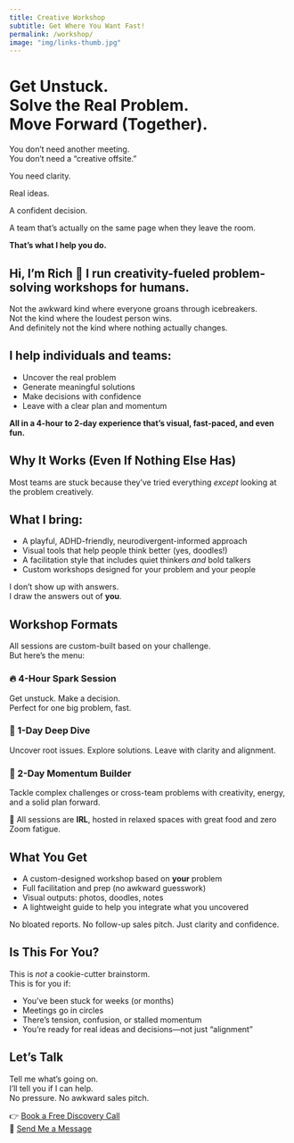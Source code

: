 ```yaml
---
title: Creative Workshop
subtitle: Get Where You Want Fast!
permalink: /workshop/
image: "img/links-thumb.jpg"
---
```

# Get Unstuck.<br>Solve the Real Problem.<br>Move Forward (Together).

You don’t need another meeting.  
You don’t need a “creative offsite.”  

You need clarity.

Real ideas.

A confident decision.

A team that’s actually on the same page when they leave the room.

**That’s what I help you do.**

## Hi, I’m Rich 👋 I run creativity-fueled problem-solving workshops for humans.

Not the awkward kind where everyone groans through icebreakers.  
Not the kind where the loudest person wins.  
And definitely not the kind where nothing actually changes.

## I help individuals and teams:

- Uncover the real problem
- Generate meaningful solutions
- Make decisions with confidence
- Leave with a clear plan and momentum

**All in a 4-hour to 2-day experience that’s visual, fast-paced, and even fun.**

## Why It Works (Even If Nothing Else Has)

Most teams are stuck because they’ve tried everything *except* looking at the problem creatively.

## What I bring:

- A playful, ADHD-friendly, neurodivergent-informed approach  
- Visual tools that help people think better (yes, doodles!)  
- A facilitation style that includes quiet thinkers *and* bold talkers  
- Custom workshops designed for your problem and your people

I don’t show up with answers.  
I draw the answers out of **you**.

## Workshop Formats

All sessions are custom-built based on your challenge.  
But here’s the menu:

### 🔥 4-Hour Spark Session  
Get unstuck. Make a decision.  
Perfect for one big problem, fast.

### 🧠 1-Day Deep Dive  
Uncover root issues. Explore solutions. Leave with clarity and alignment.

### 🚀 2-Day Momentum Builder  
Tackle complex challenges or cross-team problems with creativity, energy, and a solid plan forward.

🧃 All sessions are **IRL**, hosted in relaxed spaces with great food and zero Zoom fatigue.

## What You Get

- A custom-designed workshop based on **your** problem
- Full facilitation and prep (no awkward guesswork)
- Visual outputs: photos, doodles, notes
- A lightweight guide to help you integrate what you uncovered

No bloated reports. No follow-up sales pitch. Just clarity and confidence.

## Is This For You?

This is *not* a cookie-cutter brainstorm.  
This is for you if:

- You’ve been stuck for weeks (or months)
- Meetings go in circles
- There’s tension, confusion, or stalled momentum
- You’re ready for real ideas and decisions—not just “alignment”

## Let’s Talk

Tell me what’s going on.  
I’ll tell you if I can help.  
No pressure. No awkward sales pitch.

👉 [Book a Free Discovery Call](https://tidycal.com/richarmstrong/workshop)  
📩 [Send Me a Message](mailto:hey@richarmstrong.net)